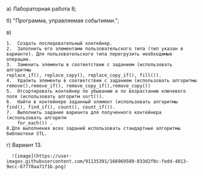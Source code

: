 а) Лабораторная работа 8;

б) "Программа, управляемая событиями.";

в)

    1.	Создать последовательный контейнер.
    2.	Заполнить его элементами пользовательского типа (тип указан в варианте). Для пользовательского типа перегрузить необходимые операции.
    3.	Заменить элементы в соответствии с заданием (использовать алгоритмы
    replace_if(), replace_copy(), replace_copy_if(), fill()).
    4.	Удалить элементы в соответствии с заданием (использовать алгоритмы
    remove(),remove_if(), remove_copy_if(),remove_copy())
    5.	Отсортировать контейнер по убыванию и по возрастанию ключевого поля (использовать алгоритм sort()).
    6.	Найти в контейнере заданный элемент (использовать алгоритмы find(), find_if(), count(), count_if()).
    7.	Выполнить задание варианта для полученного контейнера (использовать алгоритм
        for_each()) .
    8.Для выполнения всех заданий использовать стандартные алгоритмы библиотеки STL.



г) Вариант 13.

      ![image](https://user-images.githubusercontent.com/91135391/166969589-833d2f0c-fedd-4013-9ecc-67778aa71f1b.png)







